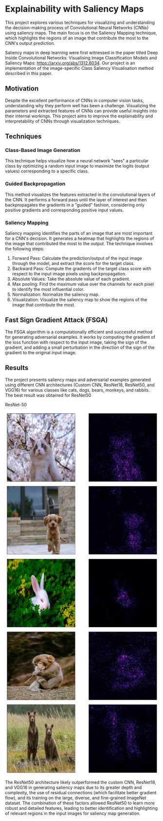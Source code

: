 # Explainability with Saliency Maps

This project explores various techniques for visualizing and understanding the decision-making process of Convolutional Neural Networks (CNNs) using saliency maps. The main focus is on the Saliency Mapping technique, which highlights the regions of an image that contribute the most to the CNN's output prediction.

Saliency maps in deep learning were first witnessed in the paper titled Deep Inside Convolutional Networks: Visualising Image Classification Models and Saliency Maps: https://arxiv.org/abs/1312.6034. Our project is an implementation of the image-specific Class Saliency Visualisation method described in this paper.

## Motivation

Despite the excellent performance of CNNs in computer vision tasks, understanding why they perform well has been a challenge. Visualizing the parameters and extracted features of CNNs can provide useful insights into their internal workings. This project aims to improve the explainability and interpretability of CNNs through visualization techniques.

## Techniques

### Class-Based Image Generation

This technique helps visualize how a neural network "sees" a particular class by optimizing a random input image to maximize the logits (output values) corresponding to a specific class.

### Guided Backpropagation

This method visualizes the features extracted in the convolutional layers of the CNN. It performs a forward pass until the layer of interest and then backpropagates the gradients in a "guided" fashion, considering only positive gradients and corresponding positive input values.

### Saliency Mapping

Saliency mapping identifies the parts of an image that are most important for a CNN's decision. It generates a heatmap that highlights the regions of the image that contributed the most to the output. The technique involves the following steps:

1. Forward Pass: Calculate the prediction/output of the input image through the model, and extract the score for the target class.
2. Backward Pass: Compute the gradients of the target class score with respect to the input image pixels using backpropagation.
3. Absolute Values: Take the absolute value of each gradient.
4. Max pooling: Find the maximum value over the channels for each pixel to identify the most influential color.
5. Normalization: Normalize the saliency map.
6. Visualization: Visualize the saliency map to show the regions of the image that contribute the most.

## Fast Sign Gradient Attack (FSGA)

The FSGA algorithm is a computationally efficient and successful method for generating adversarial examples. It works by computing the gradient of the loss function with respect to the input image, taking the sign of the gradient, and adding a small perturbation in the direction of the sign of the gradient to the original input image.

## Results

The project presents saliency maps and adversarial examples generated using different CNN architectures (Custom CNN, ResNet18, ResNet50, and VGG16) for various classes like cats, dogs, bears, monkeys, and rabbits. The best result was obtained for ResNet50

ResNet-50

![Resnet_50_CAT](outputs/ResNet50/output1.png)
![Resnet_50_CAT](outputs/ResNet50/output2.png) 
![Resnet_50_CAT](outputs/ResNet50/output3.png)
![Resnet_50_CAT](outputs/ResNet50/output4.png) 
![Resnet_50_CAT](outputs/ResNet50/output5.png)


The ResNet50 architecture likely outperformed the custom CNN, ResNet18, and VGG16 in generating saliency maps due to its greater depth and complexity, the use of residual connections (which facilitate better gradient flow), and its training on the large, diverse, and fine-grained ImageNet dataset. The combination of these factors allowed ResNet50 to learn more robust and detailed features, leading to better identification and highlighting of relevant regions in the input images for saliency map generation.

